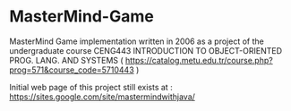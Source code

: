 # MasterMind-Game
MasterMind Game implementation written in 2006 as a project of the undergraduate course CENG443 INTRODUCTION TO OBJECT-ORIENTED PROG. LANG. AND SYSTEMS ( https://catalog.metu.edu.tr/course.php?prog=571&course_code=5710443 ) 

Initial web page of this project still exists at : https://sites.google.com/site/mastermindwithjava/
